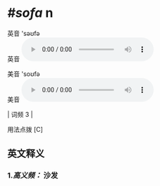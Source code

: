 # ***\#sofa*** n
英音 'səʊfə  
英音
<audio src="./media/sofa-B.aac" controls="controls"></audio>

美音 'soʊfə  
美音
<audio src="./media/sofa.aac" controls="controls"></audio>



| 词频 3 |  

用法点拨  [C]

英文释义
---
### 1.*高义频：* **沙发**  


